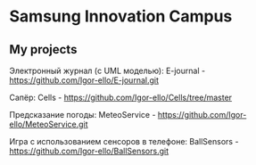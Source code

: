 # Samsung Innovation Campus

## My projects
Электронный журнал (c UML моделью): 
E-journal - https://github.com/Igor-ello/E-journal.git

Сапёр: 
Cells - https://github.com/Igor-ello/Cells/tree/master

Предсказание погоды: 
MeteoService - https://github.com/Igor-ello/MeteoService.git

Игра с использованием сенсоров в телефоне: 
BallSensors - https://github.com/Igor-ello/BallSensors.git  
